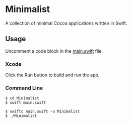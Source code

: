 # Minimalist

A collection of minimal Cocoa applications written in Swift.

## Usage

Uncomment a code block in the [main.swift](Minimalist/main.swift) file.

### Xcode

Click the Run button to build and run the app.

### Command Line

    $ cd Minimalist
    $ swift main.swift

    $ swiftc main.swift -o Minimalist
    $ ./Minimalist
